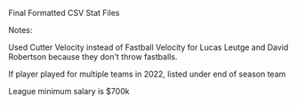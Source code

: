 Final Formatted CSV Stat Files

Notes:

Used Cutter Velocity instead of Fastball Velocity for Lucas Leutge and David Robertson because they don't throw fastballs.

If player played for multiple teams in 2022, listed under end of season team

League minimum salary is $700k
